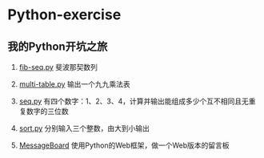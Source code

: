 # Python-exercise
## 我的Python开坑之旅 ##

1. [fib-seq.py](https://raw.githubusercontent.com/Droid-MAX/Python-exercise/master/fib-seq.py)
斐波那契数列

2. [multi-table.py](https://raw.githubusercontent.com/Droid-MAX/Python-exercise/master/multi-table.py)
输出一个九九乘法表

3. [seq.py](https://raw.githubusercontent.com/Droid-MAX/Python-exercise/master/seq.py)
有四个数字：1、2、3、4，计算并输出能组成多少个互不相同且无重复数字的三位数

4. [sort.py](https://raw.githubusercontent.com/Droid-MAX/Python-exercise/master/sort.py)
分别输入三个整数，由大到小输出

5. [MessageBoard](https://github.com/Droid-MAX/Python-exercise/tree/master/MessageBoard)
使用Python的Web框架，做一个Web版本的留言板